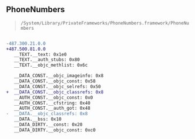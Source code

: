 ## PhoneNumbers

> `/System/Library/PrivateFrameworks/PhoneNumbers.framework/PhoneNumbers`

```diff

-487.300.21.0.0
+487.500.81.0.0
   __TEXT.__text: 0x1e0
   __TEXT.__auth_stubs: 0x80
   __TEXT.__objc_methlist: 0x6c

   __DATA_CONST.__objc_imageinfo: 0x8
   __DATA_CONST.__objc_const: 0x58
   __DATA_CONST.__objc_selrefs: 0x50
+  __DATA_CONST.__objc_classrefs: 0x8
   __AUTH_CONST.__objc_const: 0x0
   __AUTH_CONST.__cfstring: 0x40
   __AUTH_CONST.__auth_got: 0x48
-  __DATA.__objc_classrefs: 0x8
   __DATA.__bss: 0x10
   __DATA_DIRTY.__const: 0x20
   __DATA_DIRTY.__objc_const: 0xc0

```
